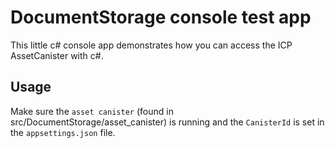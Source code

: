 ﻿# DocumentStorage console test app
This little c# console app demonstrates how you can access the ICP AssetCanister with c#.

## Usage
Make sure the `asset canister` (found in src/DocumentStorage/asset_canister) is running and the `CanisterId` is set in the `appsettings.json` file.
